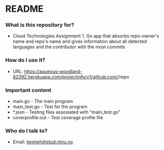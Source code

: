 # README #

### What is this repository for? ###

* Cloud Technologies Assignment 1. Go app that absorbs repo-owner's name and repo's name and gives information about all detected languages and the contributor with the most commits

### How do I use it? ###

* URL: https://aqueous-woodland-82392.herokuapp.com/projectinfo/v1/github.com/<user>/repo

### Important content ###

* main.go - The main program
* main_test.go - Test for the program
* *.json - Testing files assosiated with "main_test.go"
* coverprofile.out - Test coverage profile file

### Who do I talk to? ###

* Email: kentwh@stud.ntnu.no